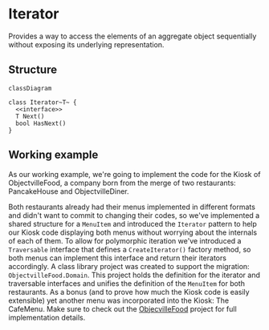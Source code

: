 # Iterator

Provides a way to access the elements of an aggregate object sequentially without exposing its underlying representation.

## Structure

```mermaid
classDiagram

class Iterator~T~ {
  <<interface>>
  T Next()
  bool HasNext()
}

```

## Working example

As our working example, we're going to implement the code for the Kiosk of ObjectvilleFood, a company born from the merge of two restaurants: PancakeHouse and ObjectvilleDiner.

Both restaurants already had their menus implemented in different formats and didn't want to commit to changing their codes, so we've implemented a shared structure for a `MenuItem` and introduced the `Iterator` pattern to help our Kiosk code displaying both menus without worrying about the internals of each of them. To allow for polymorphic iteration we've introduced a `Traversable` interface that defines a `CreateIterator()` factory method, so both menus can implement this interface and return their iterators accordingly. A class library project was created to support the migration: `ObjectvilleFood.Domain`. This project holds the definition for the iterator and traversable interfaces and unifies the definition of the `MenuItem` for both restaurants.
As a bonus (and to prove how much the Kiosk code is easily extensible) yet another menu was incorporated into the Kiosk: The CafeMenu. Make sure to check out the [ObjecvilleFood](./ObjectvilleFood/) project for full implementation details.
